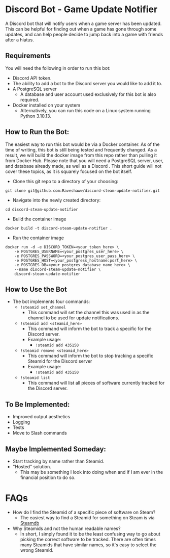 # Discord Bot - Game Update Notifier
A Discord bot that will notify users when a game server has been updated. This can be helpful for finding out when a game has gone through some updates, and can help people decide to jump back into a game with friends after a hiatus. 
## Requirements
You will need the following in order to run this bot:
- Discord API token.
- The ability to add a bot to the Discord server you would like to add it to.
- A PostgreSQL server
    - A database and user account used exclusively for this bot is also required.
- Docker installed on your system
    - Alternatively, you can run this code on a Linux system running Python 3.10.13. 
## How to Run the Bot:
The easiest way to run this bot would be via a Docker container. As of the time of writing, this bot is still being tested and frequently changed. As a result, we will build the docker image from this repo rather than pulling it from Docker Hub. Please note that you will need a PostgreSQL server, user, and database already made, as well as a Discord . This short guide will not cover these topics, as it is squarely focused on the bot itself.
- Clone this git repo to a directory of your choosing:
```
git clone git@github.com:Raveshaww/discord-steam-update-notifier.git
```
- Navigate into the newly created directory:
```
cd discord-steam-update-notifier
```
- Build the container image
```
docker build -t discord-steam-update-notifier .
```
- Run the container image
``` 
docker run -d -e DISCORD_TOKEN=<your_token_here> \
    -e POSTGRES_USERNAME=<your_postgres_user_here> \
    -e POSTGRES_PASSWORD=<your_postgres_user_pass_here> \
    -e POSTGRES_HOST=<your_postgress_hostname:port_here> \
    -e POSTGRES_DB=<your_postgres_database_name_here> \
    --name discord-steam-update-notifier \
    discord-steam-update-notifier
```
## How to Use the Bot
- The bot implements four commands:
    - `!steamid set_channel`
        - This command will set the channel this was used in as the channel to be used for update notifications.
    - `!steamid add <steamid_here>`
        - This command will inform the bot to track a specific for the Discord server.
        - Example usage:
            - `!steamid add 435150`
    - `!steamid remove <steamid_here>`
        - This command will inform the bot to stop tracking a specific Steamid for the Discord server
        - Example usage:
            - `!steamid add 435150`
    - `!steamid list`
        - This command will list all pieces of software currently tracked for the Discord server.
## To Be Implemented:
- Improved output aesthetics
- Logging
- Tests
- Move to Slash commands
## Maybe Implemented Someday:
- Start tracking by name rather than Steamid.
- "Hosted" solution.
    - This may be something I look into doing when and if I am ever in the financial position to do so.
# FAQs
- How do I find the Steamid of a specific piece of software on Steam?
    - The easiest way to find a Steamid for something on Steam is via [Steamdb](https://steamdb.info/)
- Why Steamids and not the human readable names? 
    - In short, I simply found it to be the least confusing way to go about picking the correct software to be tracked. There are often times many Steamids that have similar names, so it's easy to select the wrong Steamid. 